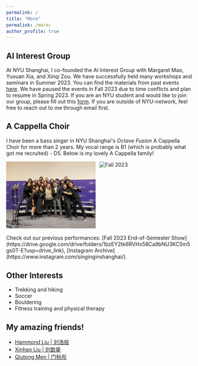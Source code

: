 ```yaml
---
permalink: /
title: "More"
permalink: /more/
author_profile: true
---
```

## AI Interest Group

At NYU Shanghai, I co-founded the AI Interest Group with Margaret Mao, Yuxuan Xia, and Xinqi Zou. We have successfully held many workshops and seminars in Summer 2023. You can find the materials from past events [here](https://drive.google.com/drive/folders/1zlYKYDaf0lSpnKC3JH_vL7ORAkdoO05X?usp=sharing). We have paused the events in Fall 2023 due to time conflicts and plan to resume in Spring 2023. If you are an NYU student and would like to join our group, please fill out this [form](https://forms.gle/R5Mvem7j8zm7agva8). If you are outside of NYU-network, feel free to reach out to me through email first.

## A Cappella Choir

I have been a bass singer in NYU Shanghai's *Octave Fusion* A Cappella Choir for more than 2 years. My vocal range is B1 (which is probably what got me recruited) - D5. Below is my lovely A Cappella family!

<div style="display: flex;">
    <img src="/images/aca_fall21.jpg" alt="Fall 2021" style="flex: 1; max-width: 48%; margin-right: 2%;" />
    <img src="/images/aca_fall23.jpg" alt="Fall 2023" style="flex: 1; max-width: 48%;" />
</div>

<br>
Check out our previous performances: [Fall 2023 End-of-Semester Show](https://drive.google.com/drive/folders/1bzEY2tk6RVHx58Ca9bNU3KC5m5gs0T-E?usp=drive_link), [Instagram Archive](https://www.instagram.com/singinginshanghai/).


## Other Interests

- Trekking and hiking
- Soccer
- Bouldering
- Fitness training and physical therapy
<!-- Others: Trekking/Hiking, Bouldering, Gym, Physical Therapy -->

## My amazing friends!
- [Hammond Liu \| 刘浩铭](https://hmdliu.site/)
- [Xinhao Liu \| 刘歆昊](https://gaaaavin.github.io/)
- [Qiutong Men \| 门秋彤](https://blog.qmcurtis.me/)
